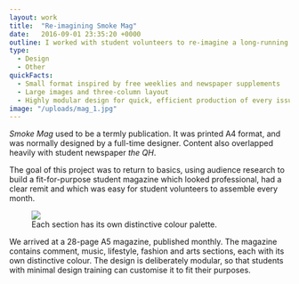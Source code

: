 ```yaml
---
layout: work
title:  "Re-imagining Smoke Mag"
date:   2016-09-01 23:35:20 +0000
outline: I worked with student volunteers to re-imagine a long-running print magazine for the digital age.
type: 
  - Design
  - Other
quickFacts:
  - Small format inspired by free weeklies and newspaper supplements
  - Large images and three-column layout
  - Highly modular design for quick, efficient production of every issue
image: "/uploads/mag_1.jpg"
---
```


*Smoke Mag* used to be a termly publication. It was printed A4 format, and was normally designed by a full-time designer. Content also overlapped heavily with student newspaper *the QH*.

The goal of this project was to return to basics, using audience research to build a fit-for-purpose student magazine which looked professional, had a clear remit and which was easy for student volunteers to assemble every month.

<figure>
  <img src="/uploads/mag_2.jpg"/>
  <figcaption>Each section has its own distinctive colour palette.</figcaption>
</figure>

We arrived at a 28-page A5 magazine, published monthly. The magazine contains comment, music, lifestyle, fashion and arts sections, each with its own distinctive colour. The design is deliberately modular, so that students with minimal design training can customise it to fit their purposes.
